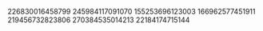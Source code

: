 226830016458799
245984117091070
155253696123003
166962577451911
219456732823806
270384535014213
22184174715144

